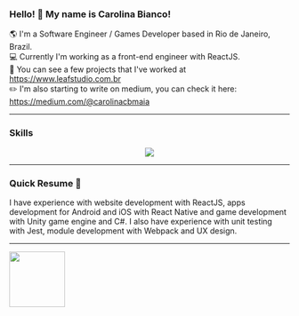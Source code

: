 ### Hello! 👋 My name is Carolina Bianco!

🌎 I'm a Software Engineer / Games Developer based in Rio de Janeiro, Brazil. </br>
💻 Currently I'm working as a front-end engineer with ReactJS. </br>
📝 You can see a few projects that I've worked at https://www.leafstudio.com.br </br>
✏️ I'm also starting to write on medium, you can check it here: https://medium.com/@carolinacbmaia </br>

-----------------------------------

### Skills
<p align="center">
  <a href="https://skillicons.dev">
    <img src="https://skillicons.dev/icons?i=html,css,js,ts,react,jest,webpack,babel,nodejs,nextjs,angular,git,bash,github,gitlab,bitbucket,cs,unity,vscode,java,figma" />
  </a>
</p>

-----------------------------------
### Quick Resume 📄

I have experience with website development with ReactJS, apps development for Android and iOS with React Native and game development with Unity game engine and C#. I also have experience with unit testing with Jest, module development with Webpack and UX design.

-----------------------------------
<div>
  <a href="https://github.com/Carol-Bianco">
  <img height="100em" src="https://github-readme-stats.vercel.app/api/top-langs/?username=Carol-Bianco&layout=compact&langs_count=7&theme=dracula"/>
 <!-- <img height="100em" src="https://github-readme-stats.vercel.app/api?username=Carol-Bianco&show_icons=true&theme=dracula&include_all_commits=true&count_private=true"/> -->
</div>
